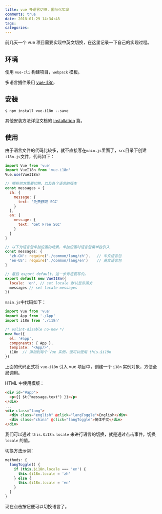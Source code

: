 ```yaml
---
title: vue 多语言切换，国际化实现
comments: true
date: 2018-01-29 14:34:48
tags:
categories:
---
```


前几天一个 vue 项目需要实现中英文切换，在这里记录一下自己的实现过程。

<!-- more -->

## 环境

使用 `vue-cli` 构建项目，`webpack` 模板。

多语言插件采用 [vue-i18n](https://link.jianshu.com/?t=https://kazupon.github.io/vue-i18n/en/).

## 安装

```
$ npm install vue-i18n --save

```

其他安装方法详见文档的 [Installation](https://link.jianshu.com/?t=https://kazupon.github.io/vue-i18n/en/installation.html) 篇。

## 使用

由于语言文件的代码比较多，就不直接写在`main.js`里面了，`src`目录下创建`i18n.js`文件，代码如下：

```JavaScript
import Vue from 'vue'
import VueI18n from 'vue-i18n'
Vue.use(VueI18n)

// 哪些地方需要切换，以及各个语言的版本
const messages = {
  zh: {
    message: {
      text: '免费获取 SGC'
    }
  },
  en: {
    message: {
      text: 'Get Free SGC'
    }
  }
}

// 以下为语言包单独设置的场景，单独设置时语言包需单独引入
const messages: {
  'zh-CN': require('./common/lang/zh'),   // 中文语言包
  'en-US': require('./common/lang/en')    // 英文语言包
}

// 最后 export default，这一步肯定要写的。
export default new VueI18n({
  locale: 'en', // set locale 默认显示英文
  messages // set locale messages
})

```

`main.js`中代码如下：

```JavaScript
import Vue from 'vue'
import App from './App'
import i18n from './i18n'

/* eslint-disable no-new */
new Vue({
  el: '#app',
  components: { App },
  template: '<App/>',
  i18n  // 添加到每个 Vue 实例，便可以使用 this.$i18n
})
```

上面的代码正式将 `vue-i18n` 引入 vue 项目中，创建一个 `i18n` 实例对象，方便全局调用。

HTML 中使用模版：

```html
<div id="#app">
  <p>{{ $t("message.text") }}</p>
</div>
...
<div class="lang">
  <div class="english" @click="langToggle">English</div>
  <div class="china" @click="langToggle">简体中文</div>
</div>
```

我们可以通过 `this.$i18n.locale` 来进行语言的切换，就是通过点击事件，切换 `locale` 的值。

切换方法示例：

```JavaScript
methods: {
  langToggle() {
    if (this.$i18n.locale === 'en') {
      this.$i18n.locale = 'zh'
    } else {
      this.$i18n.locale = 'en'
    }
  }
}
```

现在点击按钮便可以切换语言了。

<Valine></Valine>